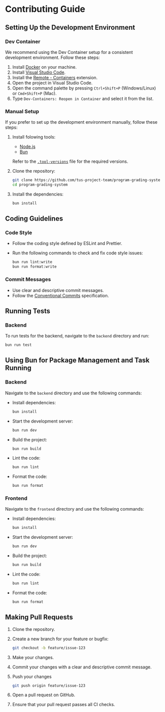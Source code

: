 # Contributing Guide

## Setting Up the Development Environment

### Dev Container

We recommend using the Dev Container setup for a consistent development environment. Follow these steps:

1. Install [Docker](https://www.docker.com/get-started) on your machine.
2. Install [Visual Studio Code](https://code.visualstudio.com/).
3. Install the [Remote - Containers](https://marketplace.visualstudio.com/items?itemName=ms-vscode-remote.remote-containers) extension.
4. Open the project in Visual Studio Code.
5. Open the command palette by pressing `Ctrl+Shift+P` (Windows/Linux) or `Cmd+Shift+P` (Mac).
6. Type `Dev-Containers: Reopen in Container` and select it from the list.

### Manual Setup

If you prefer to set up the development environment manually, follow these steps:

1. Install folowing tools:

   - [Node.js](https://nodejs.org/)
   - [Bun](https://bun.sh/)
   
   Refer to the [`.tool-versions`](./.tool-versions) file for the required versions.

2. Clone the repository:

   ```sh
   git clone https://github.com/tus-project-team/program-grading-system.git
   cd program-grading-system
   ```

3. Install the dependencies:

   ```sh
   bun install
   ```

## Coding Guidelines

### Code Style

- Follow the coding style defined by ESLint and Prettier.
- Run the following commands to check and fix code style issues:

  ```sh
  bun run lint:write
  bun run format:write
  ```

### Commit Messages

- Use clear and descriptive commit messages.
- Follow the [Conventional Commits](https://www.conventionalcommits.org/en/v1.0.0/) specification.

## Running Tests

### Backend

To run tests for the backend, navigate to the `backend` directory and run:

```sh
bun run test
```

## Using Bun for Package Management and Task Running

### Backend

Navigate to the `backend` directory and use the following commands:

- Install dependencies:

  ```sh
  bun install
  ```

- Start the development server:

  ```sh
  bun run dev
  ```

- Build the project:

  ```sh
  bun run build
  ```

- Lint the code:

  ```sh
  bun run lint
  ```

- Format the code:

  ```sh
  bun run format
  ```

### Frontend

Navigate to the `frontend` directory and use the following commands:

- Install dependencies:

  ```sh
  bun install
  ```

- Start the development server:

  ```sh
  bun run dev
  ```

- Build the project:

  ```sh
  bun run build
  ```

- Lint the code:

  ```sh
  bun run lint
  ```

- Format the code:

  ```sh
  bun run format
  ```

## Making Pull Requests

1. Clone the repository.

2. Create a new branch for your feature or bugfix:

   ```sh
   git checkout -b feature/issue-123
   ```

3. Make your changes.

4. Commit your changes with a clear and descriptive commit message.

5. Push your changes

   ```sh
   git push origin feature/issue-123
   ```

6. Open a pull request on GitHub.

7. Ensure that your pull request passes all CI checks.
